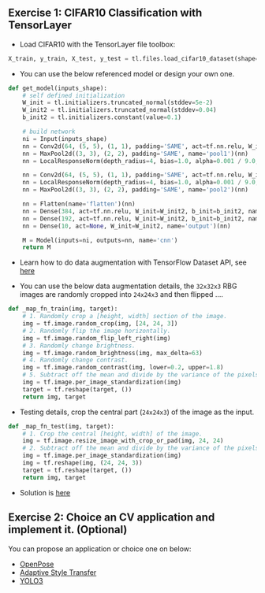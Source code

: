 ## Exercise 1: CIFAR10 Classification with TensorLayer


- Load CIFAR10 with the TensorLayer file toolbox:

```python
X_train, y_train, X_test, y_test = tl.files.load_cifar10_dataset(shape=(-1, 32, 32, 3), plotable=False)
```

- You can use the below referenced model or design your own one.

```python
def get_model(inputs_shape):
    # self defined initialization
    W_init = tl.initializers.truncated_normal(stddev=5e-2)
    W_init2 = tl.initializers.truncated_normal(stddev=0.04)
    b_init2 = tl.initializers.constant(value=0.1)

    # build network
    ni = Input(inputs_shape)
    nn = Conv2d(64, (5, 5), (1, 1), padding='SAME', act=tf.nn.relu, W_init=W_init, b_init=None, name='conv1')(ni)
    nn = MaxPool2d((3, 3), (2, 2), padding='SAME', name='pool1')(nn)
    nn = LocalResponseNorm(depth_radius=4, bias=1.0, alpha=0.001 / 9.0, beta=0.75, name="norm1")(nn)

    nn = Conv2d(64, (5, 5), (1, 1), padding='SAME', act=tf.nn.relu, W_init=W_init, b_init=None, name='conv2')(nn)
    nn = LocalResponseNorm(depth_radius=4, bias=1.0, alpha=0.001 / 9.0, beta=0.75, name="norm2")(nn)
    nn = MaxPool2d((3, 3), (2, 2), padding='SAME', name='pool2')(nn)

    nn = Flatten(name='flatten')(nn)
    nn = Dense(384, act=tf.nn.relu, W_init=W_init2, b_init=b_init2, name='dense1relu')(nn)
    nn = Dense(192, act=tf.nn.relu, W_init=W_init2, b_init=b_init2, name='dense2relu')(nn)
    nn = Dense(10, act=None, W_init=W_init2, name='output')(nn)

    M = Model(inputs=ni, outputs=nn, name='cnn')
    return M
```

- Learn how to do data augmentation with TensorFlow Dataset API, see [here](https://tensorflow.org/guide/datasets)

- You can use the below data augmentation details, the `32x32x3` RBG images are randomly cropped into `24x24x3` and then flipped ....

```python
def _map_fn_train(img, target):
    # 1. Randomly crop a [height, width] section of the image.
    img = tf.image.random_crop(img, [24, 24, 3])
    # 2. Randomly flip the image horizontally.
    img = tf.image.random_flip_left_right(img)
    # 3. Randomly change brightness.
    img = tf.image.random_brightness(img, max_delta=63)
    # 4. Randomly change contrast.
    img = tf.image.random_contrast(img, lower=0.2, upper=1.8)
    # 5. Subtract off the mean and divide by the variance of the pixels.
    img = tf.image.per_image_standardization(img)
    target = tf.reshape(target, ())
    return img, target
```

- Testing details, crop the central part (`24x24x3`) of the image as the input.

```python
def _map_fn_test(img, target):
    # 1. Crop the central [height, width] of the image.
    img = tf.image.resize_image_with_crop_or_pad(img, 24, 24)
    # 2. Subtract off the mean and divide by the variance of the pixels.
    img = tf.image.per_image_standardization(img)
    img = tf.reshape(img, (24, 24, 3))
    target = tf.reshape(target, ())
    return img, target
```

- Solution is [here](https://github.com/tensorlayer/tensorlayer/blob/master/examples/basic_tutorials/tutorial_cifar10_cnn_static.py)

## Exercise 2: Choice an CV application and implement it. (Optional) 

You can propose an application or choice one on below:
- [OpenPose](https://github.com/tensorlayer/openpose-plus)
- [Adaptive Style Transfer](https://github.com/tensorlayer/adaptive-style-transfer)
- [YOLO3](https://github.com/tensorlayer/tensorlayer/issues/435)
